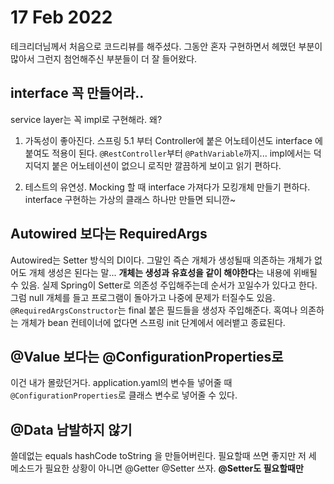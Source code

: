 # 17 Feb 2022   
   
테크리더님께서 처음으로 코드리뷰를 해주셨다. 그동안 혼자 구현하면서 헤맸던 부분이 많아서 그런지 첨언해주신 부분들이 더 잘 들어왔다.

## interface 꼭 만들어라..   
     
service layer는 꼭 impl로 구현해라. 왜?    
   
1. 가독성이 좋아진다. 스프링 5.1 부터 Controller에 붙은 어노테이션도 interface 에 붙여도 적용이 된다. `@RestController`부터 `@PathVariable`까지... impl에서는 덕지덕지 붙은 어노테이션이 없으니 로직만 깔끔하게 보이고 읽기 편하다.   
   
2. 테스트의 유연성. Mocking 할 때 interface 가져다가 모킹개체 만들기 편하다. interface 구현하는 가상의 클래스 하나만 만들면 되니깐~   
   
## Autowired 보다는 RequiredArgs   
   
Autowired는 Setter 방식의 DI이다. 그말인 즉슨 개체가 생성될때 의존하는 개체가 없어도 개체 생성은 된다는 말... **개체는 생성과 유효성을 같이 해야한다**는 내용에 위배될 수 있음. 실제 Spring이 Setter로 의존성 주입해주는데 순서가 꼬일수가 있다고 한다. 그럼 null 개체를 들고 프로그램이 돌아가고 나중에 문제가 터질수도 있음.   
`@RequiredArgsConstructor`는 final 붙은 필드들을 생성자 주입해준다. 혹여나 의존하는 개체가 bean 컨테이너에 없다면 스프링 init 단계에서 에러뱉고 종료된다.   
   
## @Value 보다는 @ConfigurationProperties로   
   
이건 내가 몰랐던거다. application.yaml의 변수들 넣어줄 때 `@ConfigurationProperties`로 클래스 변수로 넣어줄 수 있다.   
   
## @Data 남발하지 않기   
   
쓸데없는 equals hashCode toString 을 만들어버린다. 필요할때 쓰면 좋지만 저 세 메소드가 필요한 상황이 아니면 @Getter @Setter 쓰자. **@Setter도 필요할때만**